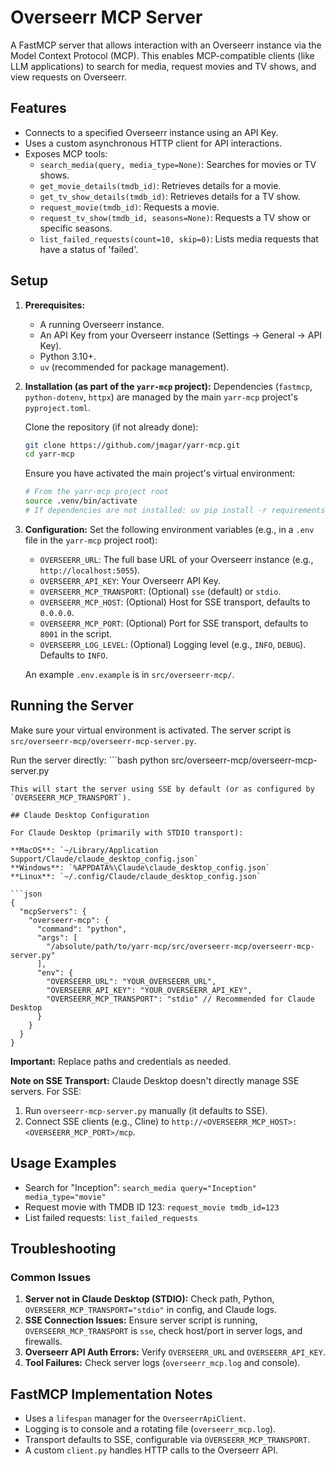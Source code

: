 # Overseerr MCP Server

A FastMCP server that allows interaction with an Overseerr instance via the Model Context Protocol (MCP).
This enables MCP-compatible clients (like LLM applications) to search for media, request movies and TV shows, and view requests on Overseerr.

## Features

*   Connects to a specified Overseerr instance using an API Key.
*   Uses a custom asynchronous HTTP client for API interactions.
*   Exposes MCP tools:
    *   `search_media(query, media_type=None)`: Searches for movies or TV shows.
    *   `get_movie_details(tmdb_id)`: Retrieves details for a movie.
    *   `get_tv_show_details(tmdb_id)`: Retrieves details for a TV show.
    *   `request_movie(tmdb_id)`: Requests a movie.
    *   `request_tv_show(tmdb_id, seasons=None)`: Requests a TV show or specific seasons.
    *   `list_failed_requests(count=10, skip=0)`: Lists media requests that have a status of 'failed'.

## Setup

1.  **Prerequisites:**
    *   A running Overseerr instance.
    *   An API Key from your Overseerr instance (Settings -> General -> API Key).
    *   Python 3.10+.
    *   `uv` (recommended for package management).

2.  **Installation (as part of the `yarr-mcp` project):**
    Dependencies (`fastmcp`, `python-dotenv`, `httpx`) are managed by the main `yarr-mcp` project's `pyproject.toml`.
    
    Clone the repository (if not already done):
    ```bash
    git clone https://github.com/jmagar/yarr-mcp.git
    cd yarr-mcp
    ```

    Ensure you have activated the main project's virtual environment:
    ```bash
    # From the yarr-mcp project root
    source .venv/bin/activate
    # If dependencies are not installed: uv pip install -r requirements.txt (or similar)
    ```

3.  **Configuration:**
    Set the following environment variables (e.g., in a `.env` file in the `yarr-mcp` project root):
    *   `OVERSEERR_URL`: The full base URL of your Overseerr instance (e.g., `http://localhost:5055`).
    *   `OVERSEERR_API_KEY`: Your Overseerr API Key.
    *   `OVERSEERR_MCP_TRANSPORT`: (Optional) `sse` (default) or `stdio`.
    *   `OVERSEERR_MCP_HOST`: (Optional) Host for SSE transport, defaults to `0.0.0.0`.
    *   `OVERSEERR_MCP_PORT`: (Optional) Port for SSE transport, defaults to `8001` in the script.
    *   `OVERSEERR_LOG_LEVEL`: (Optional) Logging level (e.g., `INFO`, `DEBUG`). Defaults to `INFO`.

    An example `.env.example` is in `src/overseerr-mcp/`.

## Running the Server

Make sure your virtual environment is activated. The server script is `src/overseerr-mcp/overseerr-mcp-server.py`.

Run the server directly:
    ```bash
python src/overseerr-mcp/overseerr-mcp-server.py
```
This will start the server using SSE by default (or as configured by `OVERSEERR_MCP_TRANSPORT`).

## Claude Desktop Configuration

For Claude Desktop (primarily with STDIO transport):

**MacOS**: `~/Library/Application Support/Claude/claude_desktop_config.json`  
**Windows**: `%APPDATA%\Claude\claude_desktop_config.json`  
**Linux**: `~/.config/Claude/claude_desktop_config.json`

```json
{
  "mcpServers": {
    "overseerr-mcp": {
      "command": "python",
      "args": [
        "/absolute/path/to/yarr-mcp/src/overseerr-mcp/overseerr-mcp-server.py"
      ],
      "env": {
        "OVERSEERR_URL": "YOUR_OVERSEERR_URL",
        "OVERSEERR_API_KEY": "YOUR_OVERSEERR_API_KEY",
        "OVERSEERR_MCP_TRANSPORT": "stdio" // Recommended for Claude Desktop
      }
    }
  }
}
```
**Important:** Replace paths and credentials as needed.

**Note on SSE Transport:**
Claude Desktop doesn't directly manage SSE servers. For SSE:
1.  Run `overseerr-mcp-server.py` manually (it defaults to SSE).
2.  Connect SSE clients (e.g., Cline) to `http://<OVERSEERR_MCP_HOST>:<OVERSEERR_MCP_PORT>/mcp`.

## Usage Examples
*   Search for "Inception": `search_media query="Inception" media_type="movie"`
*   Request movie with TMDB ID 123: `request_movie tmdb_id=123`
*   List failed requests: `list_failed_requests`

## Troubleshooting

### Common Issues
1.  **Server not in Claude Desktop (STDIO):** Check path, Python, `OVERSEERR_MCP_TRANSPORT="stdio"` in config, and Claude logs.
2.  **SSE Connection Issues:** Ensure server script is running, `OVERSEERR_MCP_TRANSPORT` is `sse`, check host/port in server logs, and firewalls.
3.  **Overseerr API Auth Errors:** Verify `OVERSEERR_URL` and `OVERSEERR_API_KEY`.
4.  **Tool Failures:** Check server logs (`overseerr_mcp.log` and console).

## FastMCP Implementation Notes
*   Uses a `lifespan` manager for the `OverseerrApiClient`.
*   Logging is to console and a rotating file (`overseerr_mcp.log`).
*   Transport defaults to SSE, configurable via `OVERSEERR_MCP_TRANSPORT`.
*   A custom `client.py` handles HTTP calls to the Overseerr API. 